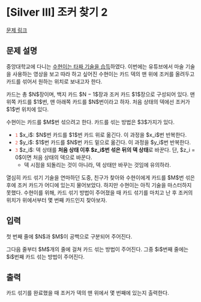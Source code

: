 # [Silver III] 조커 찾기 2

[문제 링크](https://www.acmicpc.net/problem/32174) 

## 문제 설명

<p>중앙대학교에 다니는 <a href="/problem/24393">수현이는 타짜 기술을 습득</a>하였다. 이번에는 유튜브에서 마술 기술을 사용하는 영상을 보고 따라 하고 싶어진 수현이는 카드 덱의 맨 위에 조커를 올려두고 카드를 섞어서 원하는 위치로 보내고자 한다.</p>

<p>카드는 총 $N$장이며, 백지 카드 $N − 1$장과 조커 카드 $1$장으로 구성되어 있다. 맨 위쪽 카드를 $1$번, 맨 아래쪽 카드를 $N$번이라고 하자. 처음 상태의 덱에선 조커가 $1$번 위치에 있다.</p>

<p>수현이는 카드를 $M$번 섞으려고 한다. 카드를 섞는 방법은 $3$가지가 있다.</p>

<ul>
	<li><span style="color:#e74c3c;"><code>1</code></span> $x_i$: $N$번 카드를 $1$번 카드 위로 옮긴다. 이 과정을 $x_i$번 반복한다.</li>
	<li><span style="color:#e74c3c;"><code>2</code></span> $y_i$: $1$번 카드를 $N$번 카드 밑으로 옮긴다. 이 과정을 $y_i$번 반복한다.</li>
	<li><span style="color:#e74c3c;"><code>3</code></span> $z_i$: 덱 상태를 <strong>처음 상태 이후 $z_i$번 섞은 뒤의 덱 상태</strong>로 바꾼다. 단, $z_i = 0$이면 처음 상태의 덱으로 바꾼다.
	<ul>
		<li>덱 시점을 되돌리는 것이 아니라, 덱 상태만 바꾸는 것임에 유의하라. </li>
	</ul>
	</li>
</ul>

<p>열심히 카드 섞기 기술을 연마하던 도중, 친구가 찾아와 수현이에게 카드를 $M$번 섞은 후에 조커 카드가 어디에 있는지 물어보았다. 하지만 수현이는 아직 기술을 마스터하지 못했다. 수현이를 위해, 카드 섞기 방법이 주어졌을 때 카드 섞기를 마치고 난 후 조커의 위치가 위에서부터 몇 번째 카드인지 찾아보자.</p>

## 입력 

 <p>첫 번째 줄에 $N$과 $M$이 공백으로 구분되어 주어진다.</p>

<p>그다음 줄부터 $M$개의 줄에 걸쳐 카드 섞는 방법이 주어진다. 그중 $i$번째 줄에는 $i$번째 카드 섞는 방법이 주어진다.</p>

## 출력 

 <p>카드 섞기를 완료했을 때 조커가 덱의 맨 위에서 몇 번째에 있는지 출력한다.</p>

